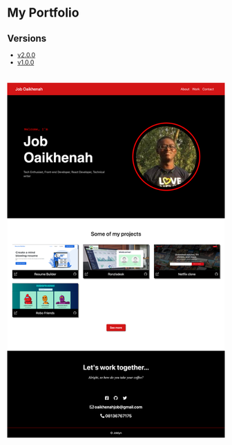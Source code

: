 # My Portfolio

## Versions 
- [v2.0.0](v2.0.0/)
- [v1.0.0](v1.0.0/)

#
![](v1.0.0/assets/joblynv1.png)

